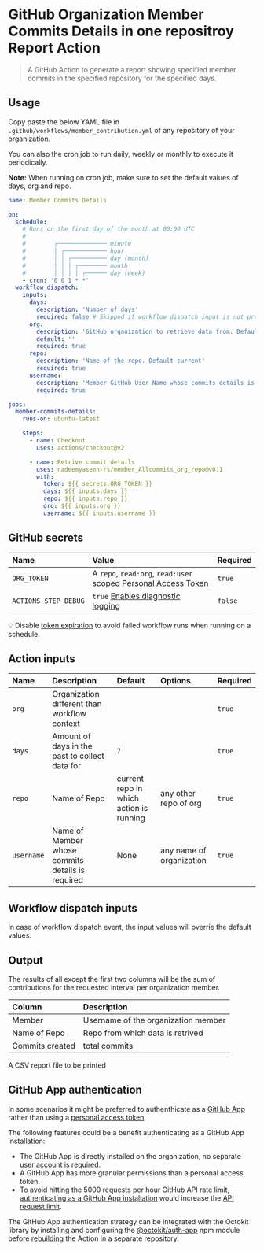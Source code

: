 # GitHub Organization Member Commits Details in one repositroy Report Action

> A GitHub Action to generate a report showing specified member commits in the specified repository for the specified days.

## Usage

Copy paste the below YAML file in `.github/workflows/member_contribution.yml` of any repository of your organization. 

You can also the cron job to run daily, weekly or monthly to execute it periodically. 

**Note:** When running on cron job, make sure to set the default values of days, org and repo.

```yml
name: Member Commits Details

on:
  schedule:
    # Runs on the first day of the month at 00:00 UTC
    #
    #        ┌────────────── minute
    #        │ ┌──────────── hour
    #        │ │ ┌────────── day (month)
    #        │ │ │ ┌──────── month
    #        │ │ │ │ ┌────── day (week)
    - cron: '0 0 1 * *'
  workflow_dispatch:
    inputs:
      days:
        description: 'Number of days'
        required: false # Skipped if workflow dispatch input is not provided
      org:
        description: 'GitHub organization to retrieve data from. Default current'
        default: ''
        required: true
      repo:
        description: 'Name of the repo. Default current'
        required: true
      username:
        description: 'Member GitHub User Name whose commits details is required.'
        required: true

jobs:
  member-commits-details:
    runs-on: ubuntu-latest

    steps:
      - name: Checkout
        uses: actions/checkout@v2

      - name: Retrive commit details
        uses: nadeemyaseen-rs/member_Allcommits_org_repo@v0.1
        with:
          token: ${{ secrets.ORG_TOKEN }}
          days: ${{ inputs.days }}
          repo: ${{ inputs.repo }}
          org: ${{ inputs.org }} 
          username: ${{ inputs.username }}
```

## GitHub secrets

| Name                 | Value                                                            | Required |
| :------------------- | :--------------------------------------------------------------- | :------- |
| `ORG_TOKEN`          | A `repo`, `read:org`, `read:user` scoped [Personal Access Token] | `true`   |
| `ACTIONS_STEP_DEBUG` | `true` [Enables diagnostic logging]                              | `false`  |

[personal access token]: https://github.com/settings/tokens/new?scopes=repo,read:org,read:user&description=Member+Contribution+Action 'Personal Access Token'
[enables diagnostic logging]: https://docs.github.com/en/actions/managing-workflow-runs/enabling-debug-logging#enabling-runner-diagnostic-logging 'Enabling runner diagnostic logging'

:bulb: Disable [token expiration](https://github.blog/changelog/2021-07-26-expiration-options-for-personal-access-tokens/) to avoid failed workflow runs when running on a schedule.

## Action inputs

| Name              | Description                                                   | Default                     | Options                                                                                                                                                                            | Required |
| :---------------- | :------------------------------------------------------------ | :-------------------------- | :--------------------------------------------------------------------------------------------------------------------------------------------------------------------------------- | :------- |
| `org`             | Organization different than workflow context                  |                             |                                                                                                                                                                                    | `true`  |
| `days`            | Amount of days in the past to collect data for                | `7`                        |                                                                                                                                                                                    | `true`  |
| `repo`            | Name of Repo            | current repo in which action is running             | any other repo of org | `true`  |
| `username`            | Name of Member whose commits details is required          | None             | any name of organization | `true`  |

## Workflow dispatch inputs

In case of workflow dispatch event, the input values will overrie the default values.

## Output

The results of all except the first two columns will be the sum of contributions for the requested interval per organization member.

| Column                   | Description                                                     |
| :----------------------- | :-------------------------------------------------------------- |
| Member                   | Username of the organization member                             |
| Name of Repo | Repo from which data is retrived                   |
| Commits created          | total commits                     |

A CSV report file to be printed

## GitHub App authentication

In some scenarios it might be preferred to authenthicate as a [GitHub App](https://docs.github.com/developers/apps/getting-started-with-apps/about-apps) rather than using a [personal access token](https://docs.github.com/authentication/keeping-your-account-and-data-secure/creating-a-personal-access-token).

The following features could be a benefit authenticating as a GitHub App installation:

- The GitHub App is directly installed on the organization, no separate user account is required.
- A GitHub App has more granular permissions than a personal access token.
- To avoid hitting the 5000 requests per hour GitHub API rate limit, [authenticating as a GitHub App installation](https://docs.github.com/developers/apps/building-github-apps/authenticating-with-github-apps#authenticating-as-an-installation) would increase the [API request limit](https://docs.github.com/developers/apps/building-github-apps/rate-limits-for-github-apps#github-enterprise-cloud-server-to-server-rate-limits).

The GitHub App authentication strategy can be integrated with the Octokit library by installing and configuring the [@octokit/auth-app](https://github.com/octokit/auth-app.js/#usage-with-octokit) npm module before [rebuilding](https://docs.github.com/actions/creating-actions/creating-a-javascript-action) the Action in a separate repository.